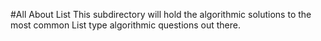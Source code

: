 #All About List
This subdirectory will hold the algorithmic solutions to the most common List type algorithmic questions out there.
